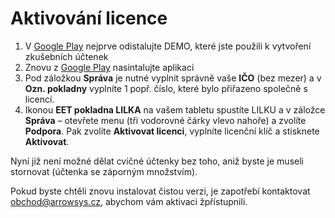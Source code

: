 
# Aktivování licence


1. V [Google Play](https://play.google.com/store/apps/details?id=com.arrowsys.lilkademo) nejprve odistalujte DEMO, které jste použili k vytvoření zkušebních účtenek
2. Znovu z [Google Play](https://play.google.com/store/apps/details?id=com.arrowsys.lilkademo) nasintalujte aplikaci
3. Pod záložkou **Správa** je nutné vyplnit správně vaše **IČO** (bez mezer)  a v **Ozn. pokladny** vyplníte 1 popř. číslo, které bylo přiřazeno společně s licencí.
3. Ikonou **EET pokladna LILKA** na vašem tabletu spustíte LILKU a v záložce **Správa** – otevřete menu (tři vodorovné čárky vlevo nahoře) a zvolíte **Podpora**. Pak zvolíte **Aktivovat licenci**, vyplníte licenční klíč a stisknete **Aktivovat**.


Nyní již není možné dělat cvičné účtenky bez toho, aniž byste je museli stornovat (účtenka se záporným množstvím).

Pokud byste chtěli znovu instalovat čistou verzi, je zapotřebí kontaktovat obchod@arrowsys.cz, abychom vám aktivaci žpřístupnili.
